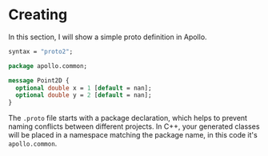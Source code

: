 # Creating

In this section, I will show a simple proto definition in Apollo.

```protobuf
syntax = "proto2";

package apollo.common;

message Point2D {
  optional double x = 1 [default = nan];
  optional double y = 2 [default = nan];
}
```
The `.proto` file starts with a package declaration, which helps to prevent naming conflicts between different projects. In C++, your generated classes will be placed in a namespace matching the package name, in this code it's `apollo.common`.
